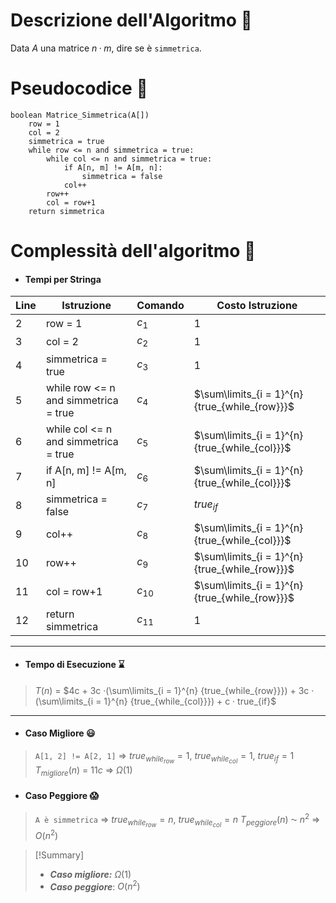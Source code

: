 # Descrizione dell'Algoritmo 📃
Data $A$ una matrice $n · m$, dire se è `simmetrica`.

# Pseudocodice 🧬
``` Pseudocodice TI:"Matrice_Simmetrica" "FOLD"
boolean Matrice_Simmetrica(A[])
	row = 1
	col = 2
	simmetrica = true
	while row <= n and simmetrica = true:
		while col <= n and simmetrica = true:
			if A[n, m] != A[m, n]:
				simmetrica = false
			col++
		row++
		col = row+1
	return simmetrica	
```

# Complessità dell'algoritmo 🔬
- #### Tempi per Stringa
Line | Istruzione | Comando | Costo Istruzione
----- | ----- | ----- | -----
2 | row = 1 | $c_1$| $1$
3 | col = 2 | $c_2$| $1$
4 | simmetrica = true | $c_3$| $1$
5 | while row <= n and simmetrica = true |$c_4$ | $\sum\limits_{i = 1}^{n} {true_{while_{row}}}$
6 | while col <= n and simmetrica = true |$c_5$ | $\sum\limits_{i = 1}^{n} {true_{while_{col}}}$
7 | if A[n, m] != A[m, n] |$c_6$ | $\sum\limits_{i = 1}^{n} {true_{while_{col}}}$
8 | simmetrica = false |$c_7$ | $true_{if}$
9 | col++ |$c_8$| $\sum\limits_{i = 1}^{n} {true_{while_{col}}}$
10 | row++ |$c_9$| $\sum\limits_{i = 1}^{n} {true_{while_{row}}}$
11 | col = row+1 |$c_{10}$| $\sum\limits_{i = 1}^{n} {true_{while_{row}}}$
12 | return simmetrica |$c_{11}$| $1$
***
- #### Tempo di Esecuzione ⌛
>$T(n)$ = $4c + 3c ·(\sum\limits_{i = 1}^{n} {true_{while_{row}}}) + 3c · (\sum\limits_{i = 1}^{n} {true_{while_{col}}}) + c · true_{if}$ 
***
- #### Caso Migliore 😃
>`A[1, 2] != A[2, 1]` $\Rightarrow$ ${true_{while_{row}}} = 1$, ${true_{while_{col}}} = 1$, $true_{if} = 1$
$T_{migliore}(n)$ = $11c$ $\Rightarrow$ $Ω(1)$

- #### Caso Peggiore 😱
>`A è simmetrica` $\Rightarrow$ ${true_{while_{row}}} = n$, ${true_{while_{col}}} = n$
$T_{peggiore}(n)$ ⁓ $n^2$ $\Rightarrow$ $O(n^2)$

> [!Summary]
> - ***Caso migliore:*** $Ω(1)$
> - ***Caso peggiore***: $O(n^2)$